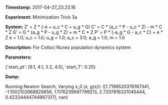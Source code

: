 **Timestamp:** 2017-04-27_23.23.16

**Experiment:** Minimization Trick 3a

**System:**
Z' = Z * (-e + u_c * C + u_g * G) 
C' = C * (a_c * P - u_c * Z) - m * C * Z 
G' = G * (a_g * P - u_g * Z) + m * C * Z 
P' = P * (-a_g * G - a_c * C) + e * Z 
e = 1.0; u_c = 1.0; u_g = 1.0; a_c = 3.0; a_g = 1.0; m = 1.0

**Description:** For Colluci Nunez population dynamics system

**Parameters:**

{'start_pt': [9.1, 4.1, 3.2, 4.5], 'start_T': 0.25}

**Dump:**

Running Newton Search, Varying x_0
*(x, g(x)):*
([1.7198520376167341, -1.1002102668829856, 1.1176239697799213, 2.7207816321045444, 0.42334444744867317], nan)